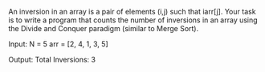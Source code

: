 An inversion in an array is a pair of elements (i,j) such that iarr[j]. Your task is to write a program that counts the number of inversions in an array using the Divide and Conquer paradigm (similar to Merge Sort).

Input: N = 5
arr = [2, 4, 1, 3, 5]

Output: Total Inversions: 3

